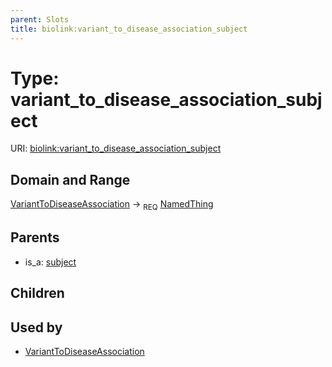 ```yaml
---
parent: Slots
title: biolink:variant_to_disease_association_subject
---
```


# Type: variant_to_disease_association_subject




URI: [biolink:variant_to_disease_association_subject](https://w3id.org/biolink/vocab/variant_to_disease_association_subject)

## Domain and Range

[VariantToDiseaseAssociation](VariantToDiseaseAssociation.md) ->  <sub>REQ</sub> [NamedThing](NamedThing.md)

## Parents

 *  is_a: [subject](subject.md)

## Children


## Used by

 * [VariantToDiseaseAssociation](VariantToDiseaseAssociation.md)
